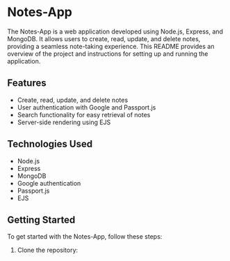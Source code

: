 # Notes-App

The Notes-App is a web application developed using Node.js, Express, and MongoDB. It allows users to create, read, update, and delete notes, providing a seamless note-taking experience. This README provides an overview of the project and instructions for setting up and running the application.

## Features

- Create, read, update, and delete notes
- User authentication with Google and Passport.js
- Search functionality for easy retrieval of notes
- Server-side rendering using EJS

## Technologies Used

- Node.js
- Express
- MongoDB
- Google authentication
- Passport.js
- EJS

## Getting Started

To get started with the Notes-App, follow these steps:

1. Clone the repository:


